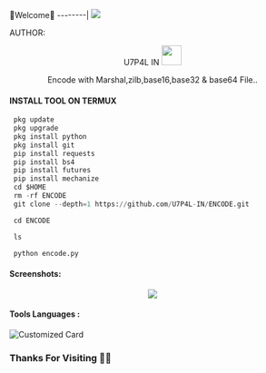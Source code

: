 🌺Welcome🌺
--------|
![](https://media.tenor.com/iVCiM9W7cvYAAAAd/welcome.gif)



AUTHOR:
<p align="center">
U7P4L IN <img src="https://emojis.slackmojis.com/emojis/images/1588315024/8823/hyperkitty.gif" width="35px"></i></b></h2> 

</br>
<p align="center">
      Encode with Marshal,zilb,base16,base32 &amp; base64 File..


</p>
  
#### INSTALL TOOL ON TERMUX
```python
 pkg update
 pkg upgrade
 pkg install python
 pkg install git
 pip install requests
 pip install bs4
 pip install futures
 pip install mechanize
 cd $HOME 
 rm -rf ENCODE
 git clone --depth=1 https://github.com/U7P4L-IN/ENCODE.git

 cd ENCODE

 ls

 python encode.py
```
#### Screenshots:

<p align="center"><img src="https://github.com/U7P4L-IN/ENCODE/blob/main/IMG_20230327_134111.jpg">


#### Tools Languages :

![Customized Card](https://github-readme-stats.vercel.app/api/pin?username=U7P4L-IN&repo=ENCODE&title_color=fff&icon_color=f9f9f9&text_color=9f9f9f&bg_color=151515)

### Thanks For Visiting 🧡🧡
